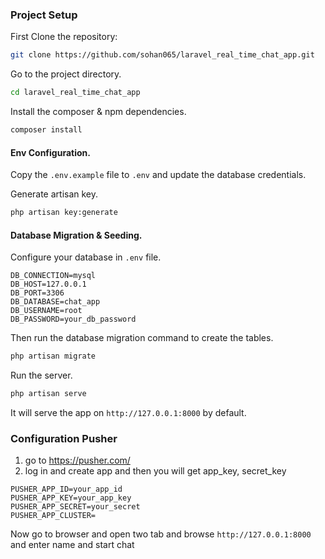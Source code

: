 ### Project Setup

First Clone the repository:

```bash
git clone https://github.com/sohan065/laravel_real_time_chat_app.git

```

Go to the project directory.

```bash
cd laravel_real_time_chat_app
```

Install the composer & npm dependencies.

```bash
composer install
```

#### Env Configuration.

Copy the `.env.example` file to `.env` and update the database credentials.

Generate artisan key.

```bash
php artisan key:generate
```

#### Database Migration & Seeding.

Configure your database in `.env` file.

```dotenv
DB_CONNECTION=mysql
DB_HOST=127.0.0.1
DB_PORT=3306
DB_DATABASE=chat_app
DB_USERNAME=root
DB_PASSWORD=your_db_password
```

Then run the database migration command to create the tables.

```bash
php artisan migrate
```

Run the server.

```bash
php artisan serve
```

It will serve the app on `http://127.0.0.1:8000` by default.

### Configuration Pusher

1. go to https://pusher.com/
2. log in and create app and then you will get app_key, secret_key

```dotenv
PUSHER_APP_ID=your_app_id
PUSHER_APP_KEY=your_app_key
PUSHER_APP_SECRET=your_secret
PUSHER_APP_CLUSTER=

```

Now go to browser and open two tab and browse `http://127.0.0.1:8000` and enter name and start chat
